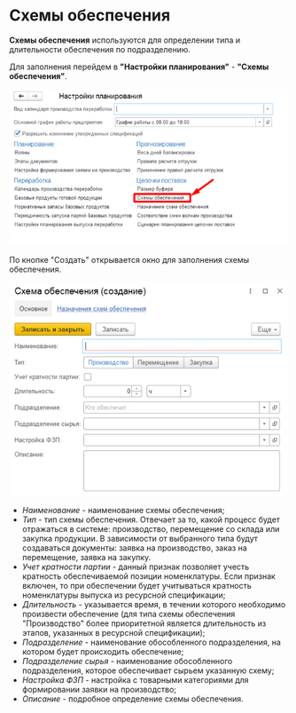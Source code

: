 # Схемы обеспечения

**Схемы обеспечения** используются для определении типа и длительности обеспечения по подразделению.

Для заполнения перейдем в **"Настройки планирования"** - **"Схемы обеспечения"**.

[![1][1]][1]

По кнопке "Создать" открывается окно для заполнения схемы обеспечения.

[![2][2]][2]

- *Наименование* - наименование схемы обеспечения;
- *Тип* - тип схемы обеспечения. Отвечает за то, какой процесс будет отражаться в системе: производство, перемещение со склада или закупка продукции. В зависимости от выбранного типа будут создаваться документы: заявка на производство, заказ на перемещение, заявка на закупку.
- *Учет кратности партии* - данный признак позволяет учесть кратность обеспечиваемой позиции номенклатуры. Если признак включен, то при обеспечении будет учитываться кратность номенклатуры выпуска из ресурсной спецификации;
- *Длительность* - указывается время, в течении которого необходимо произвести обеспечение (для типа схемы обеспечения "Производство" более приоритетной является длительность из этапов, указанных в ресурсной спецификации);
- *Подразделение* - наименование обособленного подразделения, на котором будет происходить обеспечение;
- *Подразделение сырья* - наименование обособленного подразделения, которое обеспечивает сырьем указанную схему;
- *Настройка ФЗП* - настройка с товарными категориями для формировании заявки на производство;
- *Описание* - подробное определение схемы обеспечения.

[1]: SupportSchemes.assets/1.png
[2]: SupportSchemes.assets/2.png
